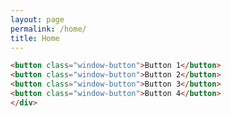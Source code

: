 ```yaml
---
layout: page
permalink: /home/
title: Home
---
```


<div class="window-container">

```html
<button class="window-button">Button 1</button>
<button class="window-button">Button 2</button>
<button class="window-button">Button 3</button>
<button class="window-button">Button 4</button>
</div>
```
